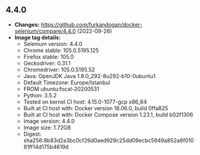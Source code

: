 ##  4.4.0
 + **Changes:** https://github.com/furkandogan/docker-selenium/compare/4.4.0 (2022-09-26)
 + **Image tag details:**
    + Selenium version: 4.4.0
    + Chrome stable:  105.0.5195.125
    + Firefox stable: 105.0
    + Geckodriver: 0.31.1
    + Chromedriver: 105.0.5195.52
    + Java: OpenJDK Java 1.8.0_292-8u292-b10-0ubuntu1
    + Default Timezone: Europe/Istanbul
    + FROM ubuntu:focal-20200531
    + Python: 3.5.2
    + Tested on kernel CI  host: 4.15.0-1077-gcp x86_64
    + Built at CI  host with: Docker version 18.06.0, build 0ffa825
    + Built at CI  host with: Docker Compose version 1.23.1, build b02f1306
    + Image version: 4.4.0
    + Image size: 1.72GB
    + Digest: sha256:8b83d2a3bc0cf26d0aed929c25dd09ecbc5949a852a8f01081ff14d175b4619d

